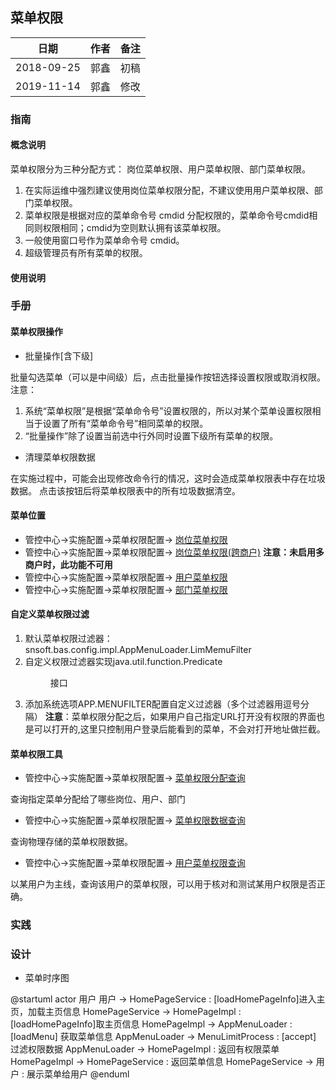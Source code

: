 ## 菜单权限

|日期|作者|备注|
|------|------|------|
|2018-09-25|郭鑫|初稿|
|2019-11-14|郭鑫|修改|

### 指南

#### 概念说明

菜单权限分为三种分配方式： 岗位菜单权限、用户菜单权限、部门菜单权限。
1. 在实际运维中强烈建议使用岗位菜单权限分配，不建议使用用户菜单权限、部门菜单权限。
1. 菜单权限是根据对应的菜单命令号 cmdid 分配权限的，菜单命令号cmdid相同则权限相同；cmdid为空则默认拥有该菜单权限。
1. 一般使用窗口号作为菜单命令号 cmdid。
1. 超级管理员有所有菜单的权限。

#### 使用说明

### 手册

#### 菜单权限操作

* 批量操作[含下级]

批量勾选菜单（可以是中间级）后，点击批量操作按钮选择设置权限或取消权限。
注意：
1. 系统“菜单权限”是根据“菜单命令号”设置权限的，所以对某个菜单设置权限相当于设置了所有“菜单命令号”相同菜单的权限。
1. “批量操作”除了设置当前选中行外同时设置下级所有菜单的权限。


* 清理菜单权限数据

在实施过程中，可能会出现修改命令行的情况，这时会造成菜单权限表中存在垃圾数据。
点击该按钮后将菜单权限表中的所有垃圾数据清空。

#### 菜单位置

* 管控中心->实施配置->菜单权限配置-> [岗位菜单权限](uiinvoke/00/zh_CN/theme0/90.lim.MenulimsForGwcode.html)
* 管控中心->实施配置->菜单权限配置-> [岗位菜单权限(跨商户)](uiinvoke/00/zh_CN/theme0/90.lim.MenulimsForGwcodeCuicode.html)
**注意：未启用多商户时，此功能不可用**
* 管控中心->实施配置->菜单权限配置-> [用户菜单权限](uiinvoke/00/zh_CN/theme0/90.lim.MenulimsForUser.html)
* 管控中心->实施配置->菜单权限配置-> [部门菜单权限](uiinvoke/00/zh_CN/theme0/90.lim.MenulimsForBcode.html)

#### 自定义菜单权限过滤

1. 默认菜单权限过滤器：snsoft.bas.config.impl.AppMenuLoader.LimMemuFilter
1. 自定义权限过滤器实现java.util.function.Predicate<Menu>接口
1. 添加系统选项APP.MENUFILTER配置自定义过滤器（多个过滤器用逗号分隔）
**注意**：菜单权限分配之后，如果用户自己指定URL打开没有权限的界面也是可以打开的,这里只控制用户登录后能看到的菜单，不会对打开地址做拦截。

#### 菜单权限工具

* 管控中心->实施配置->菜单权限配置-> [菜单权限分配查询](uiinvoke/00/zh_CN/theme0/90.lim.MenulimsSetQuery.html)

查询指定菜单分配给了哪些岗位、用户、部门

* 管控中心->实施配置->菜单权限配置-> [菜单权限数据查询](uiinvoke/00/zh_CN/theme0/90.lim.MenulimsQuery.html)

查询物理存储的菜单权限数据。

* 管控中心->实施配置->菜单权限配置-> [用户菜单权限查询](uiinvoke/00/zh_CN/theme0/90.lim.UserMenuDataLimQuery.html)

以某用户为主线，查询该用户的菜单权限，可以用于核对和测试某用户权限是否正确。

### 实践

### 设计


* 菜单时序图

@startuml
actor  用户
用户 -> HomePageService : [loadHomePageInfo]进入主页，加载主页信息
HomePageService -> HomePageImpl : [loadHomePageInfo]取主页信息
HomePageImpl -> AppMenuLoader : [loadMenu] 获取菜单信息
AppMenuLoader -> MenuLimitProcess : [accept] 过滤权限数据
AppMenuLoader -> HomePageImpl : 返回有权限菜单
HomePageImpl -> HomePageService : 返回菜单信息
HomePageService -> 用户 : 展示菜单给用户
@enduml
